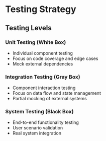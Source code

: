 # Testing Strategy

## Testing Levels

### Unit Testing (White Box)
- Individual component testing
- Focus on code coverage and edge cases
- Mock external dependencies

### Integration Testing (Gray Box)
- Component interaction testing
- Focus on data flow and state management
- Partial mocking of external systems

### System Testing (Black Box)
- End-to-end functionality testing
- User scenario validation
- Real system integration
